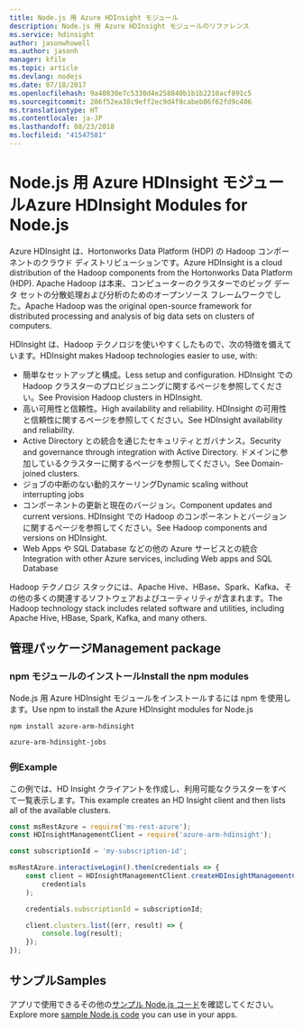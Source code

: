 ```yaml
---
title: Node.js 用 Azure HDInsight モジュール
description: Node.js 用 Azure HDInsight モジュールのリファレンス
ms.service: hdinsight
author: jasonwhowell
ms.author: jasonh
manager: kfile
ms.topic: article
ms.devlang: nodejs
ms.date: 07/18/2017
ms.openlocfilehash: 9a40830e7c5330d4e258840b1b1b2210acf891c5
ms.sourcegitcommit: 286f52ea38c9eff2ec9d4f8cabeb86f62fd9c406
ms.translationtype: HT
ms.contentlocale: ja-JP
ms.lasthandoff: 08/23/2018
ms.locfileid: "41547581"
---
```

# <a name="azure-hdinsight-modules-for-nodejs"></a><span data-ttu-id="ae1bf-103">Node.js 用 Azure HDInsight モジュール</span><span class="sxs-lookup"><span data-stu-id="ae1bf-103">Azure HDInsight Modules for Node.js</span></span>

<span data-ttu-id="ae1bf-104">Azure HDInsight は、Hortonworks Data Platform (HDP) の Hadoop コンポーネントのクラウド ディストリビューションです。</span><span class="sxs-lookup"><span data-stu-id="ae1bf-104">Azure HDInsight is a cloud distribution of the Hadoop components from the Hortonworks Data Platform (HDP).</span></span> <span data-ttu-id="ae1bf-105">Apache Hadoop は本来、コンピューターのクラスターでのビッグ データ セットの分散処理および分析のためのオープンソース フレームワークでした。</span><span class="sxs-lookup"><span data-stu-id="ae1bf-105">Apache Hadoop was the original open-source framework for distributed processing and analysis of big data sets on clusters of computers.</span></span>

<span data-ttu-id="ae1bf-106">HDInsight は、Hadoop テクノロジを使いやすくしたもので、次の特徴を備えています。</span><span class="sxs-lookup"><span data-stu-id="ae1bf-106">HDInsight makes Hadoop technologies easier to use, with:</span></span>
- <span data-ttu-id="ae1bf-107">簡単なセットアップと構成。</span><span class="sxs-lookup"><span data-stu-id="ae1bf-107">Less setup and configuration.</span></span> <span data-ttu-id="ae1bf-108">HDInsight での Hadoop クラスターのプロビジョニングに関するページを参照してください。</span><span class="sxs-lookup"><span data-stu-id="ae1bf-108">See Provision Hadoop clusters in HDInsight.</span></span>
- <span data-ttu-id="ae1bf-109">高い可用性と信頼性。</span><span class="sxs-lookup"><span data-stu-id="ae1bf-109">High availability and reliability.</span></span> <span data-ttu-id="ae1bf-110">HDInsight の可用性と信頼性に関するページを参照してください。</span><span class="sxs-lookup"><span data-stu-id="ae1bf-110">See HDInsight availability and reliability.</span></span>
- <span data-ttu-id="ae1bf-111">Active Directory との統合を通じたセキュリティとガバナンス。</span><span class="sxs-lookup"><span data-stu-id="ae1bf-111">Security and governance through integration with Active Directory.</span></span> <span data-ttu-id="ae1bf-112">ドメインに参加しているクラスターに関するページを参照してください。</span><span class="sxs-lookup"><span data-stu-id="ae1bf-112">See Domain-joined clusters.</span></span>
- <span data-ttu-id="ae1bf-113">ジョブの中断のない動的スケーリング</span><span class="sxs-lookup"><span data-stu-id="ae1bf-113">Dynamic scaling without interrupting jobs</span></span>
- <span data-ttu-id="ae1bf-114">コンポーネントの更新と現在のバージョン。</span><span class="sxs-lookup"><span data-stu-id="ae1bf-114">Component updates and current versions.</span></span> <span data-ttu-id="ae1bf-115">HDInsight での Hadoop のコンポーネントとバージョンに関するページを参照してください。</span><span class="sxs-lookup"><span data-stu-id="ae1bf-115">See Hadoop components and versions on HDInsight.</span></span>
- <span data-ttu-id="ae1bf-116">Web Apps や SQL Database などの他の Azure サービスとの統合</span><span class="sxs-lookup"><span data-stu-id="ae1bf-116">Integration with other Azure services, including Web apps and SQL Database</span></span>

<span data-ttu-id="ae1bf-117">Hadoop テクノロジ スタックには、Apache Hive、HBase、Spark、Kafka、その他の多くの関連するソフトウェアおよびユーティリティが含まれます。</span><span class="sxs-lookup"><span data-stu-id="ae1bf-117">The Hadoop technology stack includes related software and utilities, including Apache Hive, HBase, Spark, Kafka, and many others.</span></span> 

## <a name="management-package"></a><span data-ttu-id="ae1bf-118">管理パッケージ</span><span class="sxs-lookup"><span data-stu-id="ae1bf-118">Management package</span></span>

### <a name="install-the-npm-modules"></a><span data-ttu-id="ae1bf-119">npm モジュールのインストール</span><span class="sxs-lookup"><span data-stu-id="ae1bf-119">Install the npm modules</span></span>

<span data-ttu-id="ae1bf-120">Node.js 用 Azure HDInsight モジュールをインストールするには npm を使用します。</span><span class="sxs-lookup"><span data-stu-id="ae1bf-120">Use npm to install the Azure HDInsight modules for Node.js</span></span>

```bash
npm install azure-arm-hdinsight
```

```bash
azure-arm-hdinsight-jobs
```

### <a name="example"></a><span data-ttu-id="ae1bf-121">例</span><span class="sxs-lookup"><span data-stu-id="ae1bf-121">Example</span></span> 

<span data-ttu-id="ae1bf-122">この例では、HD Insight クライアントを作成し、利用可能なクラスターをすべて一覧表示します。</span><span class="sxs-lookup"><span data-stu-id="ae1bf-122">This example creates an HD Insight client and then lists all of the available clusters.</span></span> 

```javascript
const msRestAzure = require('ms-rest-azure');
const HDInsightManagementClient = require('azure-arm-hdinsight');

const subscriptionId = 'my-subscription-id';

msRestAzure.interactiveLogin().then(credentials => {
    const client = HDInsightManagementClient.createHDInsightManagementClient(
        credentials
    );

    credentials.subscriptionId = subscriptionId;

    client.clusters.list((err, result) => {
        console.log(result);
    });
});
```

## <a name="samples"></a><span data-ttu-id="ae1bf-123">サンプル</span><span class="sxs-lookup"><span data-stu-id="ae1bf-123">Samples</span></span>

<span data-ttu-id="ae1bf-124">アプリで使用できるその他の[サンプル Node.js コード](https://azure.microsoft.com/resources/samples/?platform=nodejs)を確認してください。</span><span class="sxs-lookup"><span data-stu-id="ae1bf-124">Explore more [sample Node.js code](https://azure.microsoft.com/resources/samples/?platform=nodejs) you can use in your apps.</span></span>
